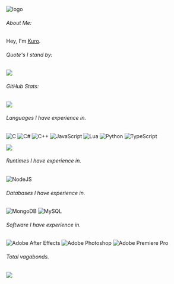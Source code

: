 ![logo](https://github.com/svkxx/svkxx/blob/main/Banner.gif)

###### About Me:
Hey, I'm [Kuro](https://xyl.lol/kuro).<br>

###### Quote's I stand by:
![](https://quotes-github-readme.vercel.app/api?type=horizontal&theme=tokyonight)

###### GitHub Stats:
![](https://github-readme-stats.vercel.app/api?username=svkxx&theme=dark&hide_border=true&include_all_commits=true&count_private=false)<br/>

###### Languages I have experience in.

![C](https://img.shields.io/badge/c-%2300599C.svg?style=for-the-badge&logo=c&logoColor=white) ![C#](https://img.shields.io/badge/c%23-%23239120.svg?style=for-the-badge&logo=c-sharp&logoColor=white) ![C++](https://img.shields.io/badge/c++-%2300599C.svg?style=for-the-badge&logo=c%2B%2B&logoColor=white) ![JavaScript](https://img.shields.io/badge/javascript-%23323330.svg?style=for-the-badge&logo=javascript&logoColor=%23F7DF1E) ![Lua](https://img.shields.io/badge/lua-%232C2D72.svg?style=for-the-badge&logo=lua&logoColor=white) ![Python](https://img.shields.io/badge/python-3670A0?style=for-the-badge&logo=python&logoColor=ffdd54) ![TypeScript](https://img.shields.io/badge/typescript-%23007ACC.svg?style=for-the-badge&logo=typescript&logoColor=white)

![](https://github-readme-stats.vercel.app/api/top-langs/?username=svkxx&theme=dark&hide_border=true&include_all_commits=true&count_private=false&layout=compact)

###### Runtimes I have experience in.

![NodeJS](https://img.shields.io/badge/node.js-6DA55F?style=for-the-badge&logo=node.js&logoColor=white)

###### Databases I have experience in.

![MongoDB](https://img.shields.io/badge/MongoDB-%234ea94b.svg?style=for-the-badge&logo=mongodb&logoColor=white) ![MySQL](https://img.shields.io/badge/mysql-%2300f.svg?style=for-the-badge&logo=mysql&logoColor=white)

###### Software I have experience in.

![Adobe After Effects](https://img.shields.io/badge/Adobe%20After%20Effects-9999FF.svg?style=for-the-badge&logo=Adobe%20After%20Effects&logoColor=white) ![Adobe Photoshop](https://img.shields.io/badge/adobephotoshop-%2331A8FF.svg?style=for-the-badge&logo=adobephotoshop&logoColor=white) ![Adobe Premiere Pro](https://img.shields.io/badge/Adobe%20Premiere%20Pro-9999FF.svg?style=for-the-badge&logo=Adobe%20Premiere%20Pro&logoColor=white)

###### Total vagabonds.

[![](https://visitcount.itsvg.in/api?id=svkxx&icon=0&color=0)](https://visitcount.itsvg.in)
